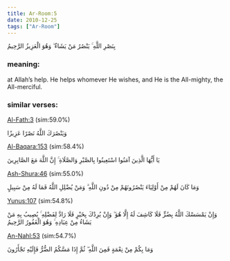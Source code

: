 ```yaml
---
title: Ar-Room:5
date: 2010-12-25
tags: ["Ar-Room"]
---
```

بِنَصْرِ اللَّهِ ۚ يَنْصُرُ مَنْ يَشَاءُ ۖ وَهُوَ الْعَزِيزُ الرَّحِيمُ
### meaning: 
at Allah’s help. He helps whomever He wishes, and He is the All-mighty, the All-merciful.
### similar verses: 

[Al-Fath:3](/48/3) (sim:59.0%)

وَيَنْصُرَكَ اللَّهُ نَصْرًا عَزِيزًا

[Al-Baqara:153](/2/153) (sim:58.4%)

يَا أَيُّهَا الَّذِينَ آمَنُوا اسْتَعِينُوا بِالصَّبْرِ وَالصَّلَاةِ ۚ إِنَّ اللَّهَ مَعَ الصَّابِرِينَ

[Ash-Shura:46](/42/46) (sim:55.0%)

وَمَا كَانَ لَهُمْ مِنْ أَوْلِيَاءَ يَنْصُرُونَهُمْ مِنْ دُونِ اللَّهِ ۗ وَمَنْ يُضْلِلِ اللَّهُ فَمَا لَهُ مِنْ سَبِيلٍ

[Yunus:107](/10/107) (sim:54.8%)

وَإِنْ يَمْسَسْكَ اللَّهُ بِضُرٍّ فَلَا كَاشِفَ لَهُ إِلَّا هُوَ ۖ وَإِنْ يُرِدْكَ بِخَيْرٍ فَلَا رَادَّ لِفَضْلِهِ ۚ يُصِيبُ بِهِ مَنْ يَشَاءُ مِنْ عِبَادِهِ ۚ وَهُوَ الْغَفُورُ الرَّحِيمُ

[An-Nahl:53](/16/53) (sim:54.7%)

وَمَا بِكُمْ مِنْ نِعْمَةٍ فَمِنَ اللَّهِ ۖ ثُمَّ إِذَا مَسَّكُمُ الضُّرُّ فَإِلَيْهِ تَجْأَرُونَ
